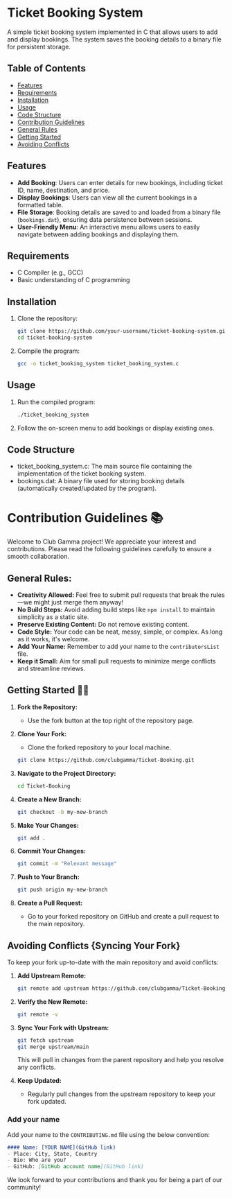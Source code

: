 # Ticket Booking System

A simple ticket booking system implemented in C that allows users to add and display bookings. The system saves the booking details to a binary file for persistent storage.


## Table of Contents

- [Features](#features)
- [Requirements](#requirements)
- [Installation](#installation)
- [Usage](#usage)
- [Code Structure](#code-structure)
- [Contribution Guidelines](#contribution-guidelines-)
- [General Rules](#general-rules)
- [Getting Started](#getting-started-)
- [Avoiding Conflicts](#avoiding-conflicts-syncing-your-fork)


## Features

- **Add Booking**: Users can enter details for new bookings, including ticket ID, name, destination, and price.
- **Display Bookings**: Users can view all the current bookings in a formatted table.
- **File Storage**: Booking details are saved to and loaded from a binary file (`bookings.dat`), ensuring data persistence between sessions.
- **User-Friendly Menu**: An interactive menu allows users to easily navigate between adding bookings and displaying them.

## Requirements

- C Compiler (e.g., GCC)
- Basic understanding of C programming

## Installation

1. Clone the repository:

   ```bash
   git clone https://github.com/your-username/ticket-booking-system.git
   cd ticket-booking-system
   ```

2. Compile the program:
   ```bash
   gcc -o ticket_booking_system ticket_booking_system.c
   ```

## Usage
1. Run the compiled program:
   ```bash
   ./ticket_booking_system
   ```

2. Follow the on-screen menu to add bookings or display existing ones.

## Code Structure
- ticket_booking_system.c: The main source file containing the implementation of the ticket booking system.
- bookings.dat: A binary file used for storing booking details (automatically created/updated by the program).


# Contribution Guidelines 📚

Welcome to Club Gamma project! We appreciate your interest and contributions. Please read the following guidelines carefully to ensure a smooth collaboration.

## General Rules:

- **Creativity Allowed:** Feel free to submit pull requests that break the rules—we might just merge them anyway!
- **No Build Steps:** Avoid adding build steps like `npm install` to maintain simplicity as a static site.
- **Preserve Existing Content:** Do not remove existing content.
- **Code Style:** Your code can be neat, messy, simple, or complex. As long as it works, it's welcome.
- **Add Your Name:** Remember to add your name to the `contributorsList` file.
- **Keep it Small:** Aim for small pull requests to minimize merge conflicts and streamline reviews.

## Getting Started 🤗🚀

1. **Fork the Repository:**
   - Use the fork button at the top right of the repository page.

2. **Clone Your Fork:**
   - Clone the forked repository to your local machine.

   ```bash
   git clone https://github.com/clubgamma/Ticket-Booking.git
   ```

3. **Navigate to the Project Directory:**

   ```bash
   cd Ticket-Booking
   ```

4. **Create a New Branch:**

   ```bash
   git checkout -b my-new-branch
   ```

5. **Make Your Changes:**
  
   ```bash
   git add .
   ```

6. **Commit Your Changes:**

   ```bash
   git commit -m "Relevant message"
   ```

7. **Push to Your Branch:**

   ```bash
   git push origin my-new-branch
   ```

8. **Create a Pull Request:**
   - Go to your forked repository on GitHub and create a pull request to the main repository.

## Avoiding Conflicts {Syncing Your Fork}

To keep your fork up-to-date with the main repository and avoid conflicts:

1. **Add Upstream Remote:**

   ```bash
   git remote add upstream https://github.com/clubgamma/Ticket-Booking.git
   ```

2. **Verify the New Remote:**

   ```bash
   git remote -v
   ```

3. **Sync Your Fork with Upstream:**

   ```bash
   git fetch upstream
   git merge upstream/main
   ```

   This will pull in changes from the parent repository and help you resolve any conflicts.

4. **Keep Updated:**
   - Regularly pull changes from the upstream repository to keep your fork updated.


###  Add your name
Add your name to the `CONTRIBUTING.md` file using the below convention:

```markdown
#### Name: [YOUR NAME](GitHub link)
- Place: City, State, Country
- Bio: Who are you?
- GitHub: [GitHub account name](GitHub link)
```

We look forward to your contributions and thank you for being a part of our community!
  

